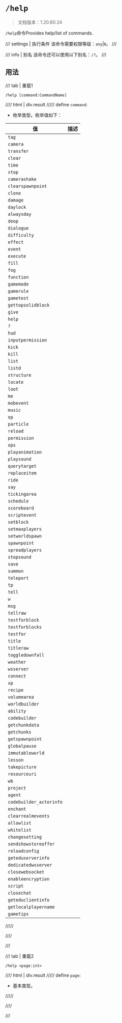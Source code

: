 # `/help`

> 文档版本：1.20.80.24

`/help`命令Provides help/list of commands.

/// settings | 执行条件
该命令需要权限等级：`any`|`0`。
///

/// info | 别名
该命令还可以使用以下别名：`/?`。
///

## 用法

/// tab | 重载1
```mcfunction
/help [command:CommandName]
```

//// html | div.result
///// define
`command`: <!-- md:samp CommandName -->

- 枚举类型。枚举值如下：

|值|描述|
|---|---|
|`tag`||
|`camera`||
|`transfer`||
|`clear`||
|`time`||
|`stop`||
|`camerashake`||
|`clearspawnpoint`||
|`clone`||
|`damage`||
|`daylock`||
|`alwaysday`||
|`deop`||
|`dialogue`||
|`difficulty`||
|`effect`||
|`event`||
|`execute`||
|`fill`||
|`fog`||
|`function`||
|`gamemode`||
|`gamerule`||
|`gametest`||
|`gettopsolidblock`||
|`give`||
|`help`||
|`?`||
|`hud`||
|`inputpermission`||
|`kick`||
|`kill`||
|`list`||
|`listd`||
|`structure`||
|`locate`||
|`loot`||
|`me`||
|`mobevent`||
|`music`||
|`op`||
|`particle`||
|`reload`||
|`permission`||
|`ops`||
|`playanimation`||
|`playsound`||
|`querytarget`||
|`replaceitem`||
|`ride`||
|`say`||
|`tickingarea`||
|`schedule`||
|`scoreboard`||
|`scriptevent`||
|`setblock`||
|`setmaxplayers`||
|`setworldspawn`||
|`spawnpoint`||
|`spreadplayers`||
|`stopsound`||
|`save`||
|`summon`||
|`teleport`||
|`tp`||
|`tell`||
|`w`||
|`msg`||
|`tellraw`||
|`testforblock`||
|`testforblocks`||
|`testfor`||
|`title`||
|`titleraw`||
|`toggledownfall`||
|`weather`||
|`wsserver`||
|`connect`||
|`xp`||
|`recipe`||
|`volumearea`||
|`worldbuilder`||
|`ability`||
|`codebuilder`||
|`getchunkdata`||
|`getchunks`||
|`getspawnpoint`||
|`globalpause`||
|`immutableworld`||
|`lesson`||
|`takepicture`||
|`resourceuri`||
|`wb`||
|`project`||
|`agent`||
|`codebuilder_actorinfo`||
|`enchant`||
|`clearrealmevents`||
|`allowlist`||
|`whitelist`||
|`changesetting`||
|`sendshowstoreoffer`||
|`reloadconfig`||
|`geteduserverinfo`||
|`dedicatedwsserver`||
|`closewebsocket`||
|`enableencryption`||
|`script`||
|`closechat`||
|`geteduclientinfo`||
|`getlocalplayername`||
|`gametips`||



/////

////

///

/// tab | 重载2
```mcfunction
/help <page:int>
```

//// html | div.result
///// define
`page`: <!-- md:samp int -->

- 基本类型。


/////

////

///
